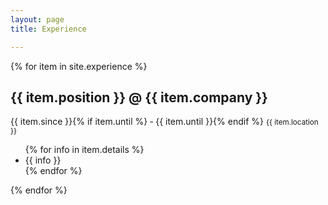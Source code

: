 ```yaml
---
layout: page
title: Experience

---
```


{% for item in site.experience %}
<div class="position">
  <h2>{{ item.position }} @ {{ item.company }}</h2>
  <div>{{ item.since }}{% if item.until %} &dash; {{ item.until }}{% endif %} <small>{{ item.location }}</small></div>
  <ul>
{% for info in item.details %}
    <li>{{ info }}</li>
{% endfor %}
  </ul>
</div>
{% endfor %}
